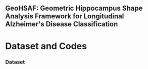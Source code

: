 ## **GeoHSAF: Geometric Hippocampus Shape Analysis Framework for Longitudinal Alzheimer's Disease Classification**

# Dataset and Codes

### Dataset
